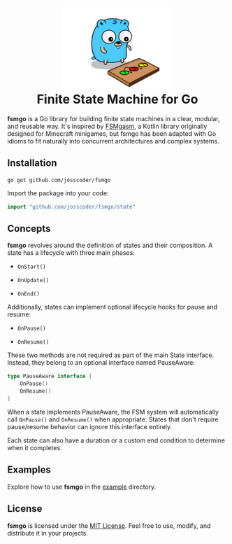 <div style="text-align: center;">
  <h1>
    <img alt="fsmgo logo" src="/images/logo.png" style="max-width: 50%; height: auto;" />
    <br />
    Finite State Machine for Go
  </h1>
</div>

**fsmgo** is a Go library for building finite state machines in a clear, modular, and reusable way. It's inspired by [FSMgasm](https://github.com/Minikloon/FSMgasm), a Kotlin library originally designed for Minecraft minigames, but fsmgo has been adapted with Go idioms to fit naturally into concurrent architectures and complex systems.


## Installation

```shell
go get github.com/josscoder/fsmgo
```

Import the package into your code:

```go
import "github.com/josscoder/fsmgo/state"
```

## Concepts
**fsmgo** revolves around the definition of states and their composition. A state has a lifecycle with three main phases:

- `OnStart()`

- `OnUpdate()`

- `OnEnd()`

Additionally, states can implement optional lifecycle hooks for pause and resume:

- `OnPause()`

- `OnResume()`

These two methods are not required as part of the main State interface. Instead, they belong to an optional interface named PauseAware:

```go
type PauseAware interface {
    OnPause()
    OnResume()
}
```
When a state implements PauseAware, the FSM system will automatically call `OnPause()` and `OnResume()` when appropriate. States that don't require pause/resume behavior can ignore this interface entirely.

Each state can also have a duration or a custom end condition to determine when it completes.

## Examples
Explore how to use **fsmgo** in the [example](https://github.com/Josscoder/fsmgo/tree/master/example) directory.

## License
**fsmgo** is licensed under the [MIT License](./LICENSE). Feel free to use, modify, and distribute it in your projects.